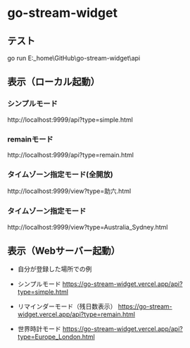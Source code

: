 # go-stream-widget

## テスト

 go run E:\_home\GitHub\go-stream-widget\api

## 表示（ローカル起動）

### シンプルモード

http://localhost:9999/api?type=simple.html


### remainモード

http://localhost:9999/api?type=remain.html


### タイムゾーン指定モード(全開放)

http://localhost:9999/view?type=助六.html

### タイムゾーン指定モード


http://localhost:9999/view?type=Australia_Sydney.html

## 表示（Webサーバー起動）

- 自分が登録した場所での例

* シンプルモード
https://go-stream-widget.vercel.app/api?type=simple.html

* リマインダーモード（残日数表示） 
https://go-stream-widget.vercel.app/api?type=remain.html

* 世界時計モード
https://go-stream-widget.vercel.app/api?type=Europe_London.html
